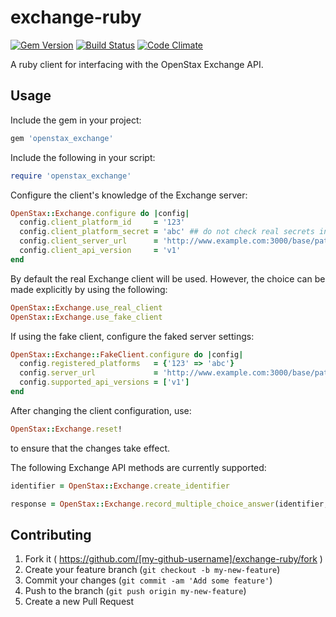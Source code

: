 exchange-ruby
=============

[![Gem Version](https://badge.fury.io/rb/openstax_exchange.svg)](http://badge.fury.io/rb/openstax_exchange)
[![Build Status](https://travis-ci.org/openstax/exchange-ruby.svg?branch=master)](https://travis-ci.org/openstax/exchange-ruby)
[![Code Climate](https://codeclimate.com/github/openstax/exchange-ruby.png)](https://codeclimate.com/github/openstax/exchange-ruby)

A ruby client for interfacing with the OpenStax Exchange API.

Usage
-----

Include the gem in your project:
```rb
gem 'openstax_exchange'
```

Include the following in your script:

```rb
require 'openstax_exchange'
```

Configure the client's knowledge of the Exchange server:

```rb
OpenStax::Exchange.configure do |config|
  config.client_platform_id     = '123'
  config.client_platform_secret = 'abc' ## do not check real secrets into version control!
  config.client_server_url      = 'http://www.example.com:3000/base/path'
  config.client_api_version     = 'v1'
end
```

By default the real Exchange client will be used.  However, the choice can be made explicitly by using the following:

```rb
OpenStax::Exchange.use_real_client
OpenStax::Exchange.use_fake_client
```

If using the fake client, configure the faked server settings:

```rb
OpenStax::Exchange::FakeClient.configure do |config|
  config.registered_platforms   = {'123' => 'abc'}
  config.server_url             = 'http://www.example.com:3000/base/path'
  config.supported_api_versions = ['v1']
end
```

After changing the client configuration, use:
```rb
OpenStax::Exchange.reset!
```
to ensure that the changes take effect.

The following Exchange API methods are currently supported:
```rb
identifier = OpenStax::Exchange.create_identifier
```
```rb
response = OpenStax::Exchange.record_multiple_choice_answer(identifier, resource_uri, trial, answer)
```

## Contributing

1. Fork it ( https://github.com/[my-github-username]/exchange-ruby/fork )
2. Create your feature branch (`git checkout -b my-new-feature`)
3. Commit your changes (`git commit -am 'Add some feature'`)
4. Push to the branch (`git push origin my-new-feature`)
5. Create a new Pull Request

